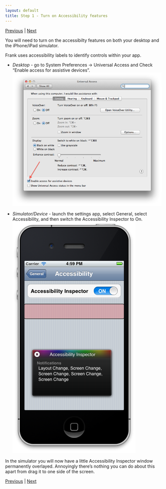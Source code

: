 ```yaml
---
layout: default
title: Step 1 - Turn on Accessibility features
---
```

[Previous](installation-step0.html) | [Next](installation-step2.html) 

You will need to turn on the accessibilty features on both your
desktop and the iPhone/iPad simulator. 

Frank uses accessibility labels to identify controls within your app.

* *Desktop* - go to System Preferences -> Universal Access
and Check “Enable access for assistive devices”.
![Universal Access Screenshot](images/screenshots/mac-universal-access.png)

* *Simulator/Device* -  launch the settings app, select General,
   select Accessibility, and then switch the Accessibility Inspector
   to On. 
![iOS Simulator Accessibility Screenshot](images/screenshots/ios-accessibility-inspector.png)

In the simulator you will now have a little Accessibility Inspector
window permanently overlayed. Annoyingly there’s nothing you can do
about this apart from drag it to one side of the screen.

[Previous](installation-step0.html) | [Next](installation-step2.html) 
